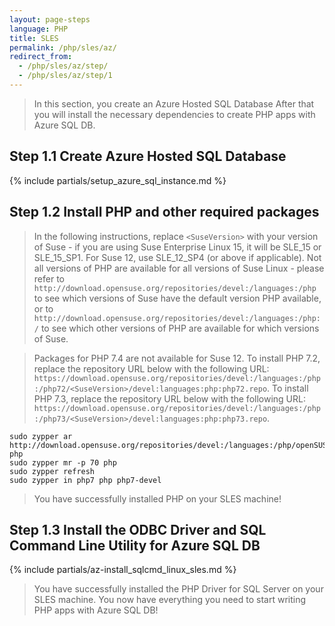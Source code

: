 ```yaml
---
layout: page-steps
language: PHP
title: SLES
permalink: /php/sles/az/
redirect_from:
  - /php/sles/az/step/
  - /php/sles/az/step/1
---
```


> In this section, you create an Azure Hosted SQL Database After that you will install the necessary dependencies to create PHP apps with Azure SQL DB.

## Step 1.1 Create Azure Hosted SQL Database

{% include partials/setup_azure_sql_instance.md %}

## Step 1.2 Install PHP and other required packages

> In the following instructions, replace `<SuseVersion>` with your version of Suse - if you are using Suse Enterprise Linux 15, it will be SLE_15 or SLE_15_SP1. For Suse 12, use SLE_12_SP4 (or above if applicable). Not all versions of PHP are available for all versions of Suse Linux - please refer to `http://download.opensuse.org/repositories/devel:/languages:/php` to see which versions of Suse have the default version PHP available, or to `http://download.opensuse.org/repositories/devel:/languages:/php:/` to see which other versions of PHP are available for which versions of Suse.

> Packages for PHP 7.4 are not available for Suse 12. To install PHP 7.2, replace the repository URL below with the following URL: `https://download.opensuse.org/repositories/devel:/languages:/php:/php72/<SuseVersion>/devel:languages:php:php72.repo`. To install PHP 7.3, replace the repository URL below with the following URL: `https://download.opensuse.org/repositories/devel:/languages:/php:/php73/<SuseVersion>/devel:languages:php:php73.repo`.

```terminal
sudo zypper ar http://download.opensuse.org/repositories/devel:/languages:/php/openSUSE_Leap_15.1/ php
sudo zypper mr -p 70 php
sudo zypper refresh
sudo zypper in php7 php php7-devel
```

> You have successfully installed PHP on your SLES machine! 

## Step 1.3 Install the ODBC Driver and SQL Command Line Utility for Azure SQL DB

{% include partials/az-install_sqlcmd_linux_sles.md %}

> You have successfully installed the PHP Driver for SQL Server on your SLES machine. You now have everything you need to start writing PHP apps with Azure SQL DB!
